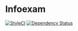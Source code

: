 # Infoexam

[![StyleCI](https://styleci.io/repos/45232811/shield)](https://styleci.io/repos/45232811)
[![Dependency Status](https://www.versioneye.com/user/projects/5755814b7757a00034dc4468/badge.svg?style=flat-square)](https://www.versioneye.com/user/projects/5755814b7757a00034dc4468)

